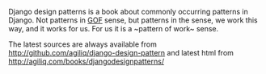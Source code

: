 Django design patterns is a book about commonly occurring patterns in Django. Not
patterns in [GOF](http://c2.com/cgi/wiki?GangOfFour) sense, but patterns in the sense, we work this way, and it works
for us. For us it is a ~pattern of work~ sense.

The latest sources are always available from
http://github.com/agiliq/django-design-pattern
and latest html from http://agiliq.com/books/djangodesignpatterns/

